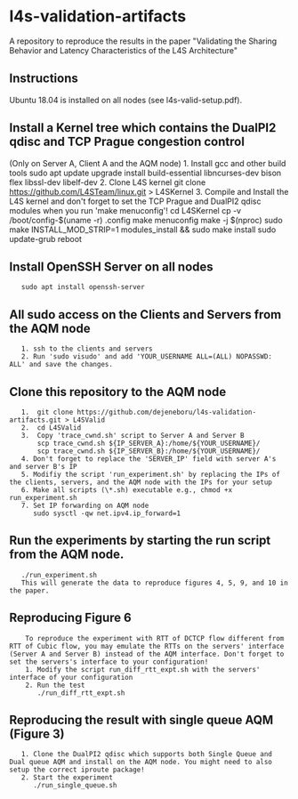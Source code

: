 # l4s-validation-artifacts
A repository to reproduce the results in the paper "Validating the Sharing Behavior and Latency Characteristics of the L4S Architecture"

## Instructions ##

Ubuntu 18.04 is installed on all nodes (see l4s-valid-setup.pdf).

## Install a Kernel tree which contains the DualPI2 qdisc and TCP Prague congestion control
   (Only on Server A, Client A and the AQM node)
	1. Install gcc and other build tools 
	   sudo apt update upgrade install build-essential libncurses-dev bison flex libssl-dev libelf-dev
	2. Clone L4S kernel 
	   git clone https://github.com/L4STeam/linux.git > L4SKernel
	3. Compile and Install the L4S kernel and don't forget to set the TCP Prague and DualPI2 qdisc modules when you run 'make menuconfig'!
	   cd L4SKernel 
	   cp -v /boot/config-$(uname -r) .config
	   make menuconfig
	   make -j $(nproc)
	   sudo make INSTALL_MOD_STRIP=1 modules_install && sudo make install
	   sudo update-grub
	   reboot
## Install OpenSSH Server on all nodes
	   sudo apt install openssh-server
## All sudo access on the Clients and Servers from the AQM node
	   1. ssh to the clients and servers
	   2. Run 'sudo visudo' and add 'YOUR_USERNAME ALL=(ALL) NOPASSWD: ALL' and save the changes.
## Clone this repository to the AQM node
	   1.  git clone https://github.com/dejeneboru/l4s-validation-artifacts.git > L4SValid
	   2.  cd L4SValid
	   3.  Copy 'trace_cwnd.sh' script to Server A and Server B
	       scp trace_cwnd.sh ${IP_SERVER_A}:/home/${YOUR_USERNAME}/
	       scp trace_cwnd.sh ${IP_SERVER_B}:/home/${YOUR_USERNAME}/
	   4. Don't forget to replace the 'SERVER_IP' field with server A's and server B's IP
	   5. Modifiy the script 'run_experiment.sh' by replacing the IPs of the clients, servers, and the AQM node with the IPs for your setup
	   6. Make all scripts (\*.sh) executable e.g., chmod +x run_experiment.sh
	   7. Set IP forwarding on AQM node
	      sudo sysctl -qw net.ipv4.ip_forward=1 
## Run the experiments by starting the run script from the AQM node.
	   ./run_experiment.sh
	   This will generate the data to reproduce figures 4, 5, 9, and 10 in the paper.

##  Reproducing Figure 6
	    To reproduce the experiment with RTT of DCTCP flow different from RTT of Cubic flow, you may emulate the RTTs on the servers' interface (Server A and Server B) instead of the AQM interface. Don't forget to set the servers's interface to your configuration!
	    1. Modify the script run_diff_rtt_expt.sh with the servers' interface of your configuration
	    2. Run the test  
	       ./run_diff_rtt_expt.sh

## Reproducing the result with single queue AQM (Figure 3)
	   1. Clone the DualPI2 qdisc which supports both Single Queue and Dual queue AQM and install on the AQM node. You might need to also setup the correct iproute package!
	   2. Start the experiment 
	      ./run_single_queue.sh 
	 


